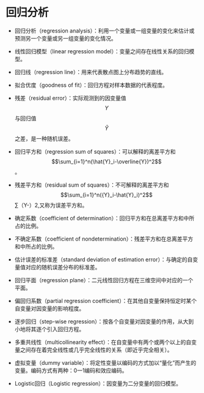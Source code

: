 # 回归分析

- 回归分析（regression analysis）：利用一个变量或一组变量的变化来估计或预测另一个变量或另一组变量的变化情况。
- 线性回归模型（linear regression model）：变量之间存在线性关系的回归模型。
- 回归线（regression line）：用来代表散点图上分布趋势的直线。
- 拟合优度（goodness of fit）：回归方程对样本数据的代表程度。
- 残差（residual error）：实际观测到的因变量值 $$Y$$ 与回归值 $$\hat{Y}$$ 之差，是一种随机误差。
- 回归平方和（regression sum of squares）：可以解释的离差平方和 $$\sum_{i=1}^n(\hat{Y}_i-\overline{Y})^2$$ 。
- 残差平方和（residual sum of squares）：不可解释的离差平方和 $$\sum_{i=1}^n({Y}_i-\hat{Y}_i)^2$$∑（Y-）2,又称为误差平方和。

- 确定系数（coefficient of determination）：回归平方和在总离差平方和中所占的比例。

- 不确定系数（coefficient of nondetermination）：残差平方和在总离差平方和中所占的比例。

- 估计误差的标准差（standard deviation of estimation error）：与确定的自变量值对应的随机误差分布的标准差。

- 回归平面（regression plane）：二元线性回归方程在三维空间中对应的一个平面。

- 偏回归系数（partial regression coefficient）：在其他自变量保持恒定时某个自变量对因变量的影响程度。

- 逐步回归（step-wise regression）：按各个自变量对因变量的作用，从大到小地将其逐个引入回归方程。

- 多重共线性（multicollinearity effect）：在自变量中有两个或两个以上的自变量之间存在着完全线性或几乎完全线性的关系（即近乎完全相关）。

- 虚拟变量（dummy variable）：将定性变量以编码的方式加以“量化”而产生的变量。编码方式有两种：0一1编码和效应编码。

- Logistic回归（Logistic regression）：因变量为二分变量的回归模型。